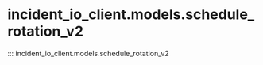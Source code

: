 # incident_io_client.models.schedule_rotation_v2

::: incident_io_client.models.schedule_rotation_v2